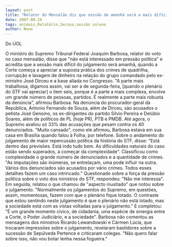 ```yaml
---
layout: post
title: "Relator do Mensalão diz que sessão de amanhã será a mais difícil"
date: 2007-08-26
tags: animais,Relatório,Serasa,sessão solene
author: None
---
```


Do UOL

O ministro do Supremo Tribunal Federal Joaquim Barbosa, relator do voto no caso mensal&atilde;o, disse que &quot;n&atilde;o est&aacute; interessado em press&atilde;o pol&iacute;tica&quot; e acredita que a sess&atilde;o mais dif&iacute;cil do julgamento ser&aacute; amanh&atilde;, quando a Corte come&ccedil;a a apreciar a suposta pr&aacute;tica dos crimes de quadrilha, corrup&ccedil;&atilde;o e lavagem de dinheiro na rela&ccedil;&atilde;o do grupo comandado pelo ex-ministro Jos&eacute; Dirceu e a base aliada no Congresso.
&quot;A parte mais trabalhosa, digamos assim, vai ser a de segunda-feira, [quando o plen&aacute;rio do STF vai apreciar] o item seis, porque &eacute; a parte a mais complexa, envolve um grande n&uacute;mero de pessoas, partidos. &Eacute; realmente a parte mais robusta da den&uacute;ncia&quot;, afirmou Barbosa.
Na den&uacute;ncia do procurador-geral da Rep&uacute;blica, Antonio Fernando de Souza, al&eacute;m de Dirceu, s&atilde;o acusados o petista Jos&eacute; Genoino, os ex-dirigentes do partido Silvio Pereira e Del&uacute;bio Soares, al&eacute;m de pol&iacute;ticos de PL (hoje PR), PTB e PMDB. At&eacute; agora, o Supremo avaliou s&oacute; 33% das acusa&ccedil;&otilde;es que pesam contra os 40 denunciados.
&quot;Muito cansado&quot;, como ele afirmou, Barbosa estava em sua casa em Bras&iacute;lia quando falou &agrave; Folha, por telefone.
Sobre o andamento do julgamento de maior repercuss&atilde;o pol&iacute;tica da hist&oacute;ria do STF, disse: &quot;Est&aacute; dentro das previs&otilde;es. Est&aacute; indo tudo bem. As dificuldades naturais do caso est&atilde;o sendo superados, a come&ccedil;ar da complexidade&quot;. Classificou como complexidade o grande n&uacute;mero de denunciados e a quantidade de crimes. &quot;As imputa&ccedil;&otilde;es s&atilde;o in&uacute;meras, se entrela&ccedil;am, uma pode influir na outra. V&aacute;rios dos denunciados s&atilde;o acusados por v&aacute;rio crimes. Todos esses detalhes fazem um caso intrincado.&quot;
Questionado sobre a for&ccedil;a da press&atilde;o pol&iacute;tica sobre o voto dos ministros do STF, respondeu: &quot;N&atilde;o me interessa&quot;.
Em seguida, relatou o que chamou de &quot;aspecto inusitado&quot; que notou sobre o julgamento. &quot;Normalmente os julgamentos do Supremo, em quest&otilde;es, assim, momentosas, fazem com que o plen&aacute;rio fique lotado. O contraste que estou sentindo neste julgamento &eacute; que o plen&aacute;rio n&atilde;o est&aacute; lotado, mas a sociedade est&aacute; com as vistas voltadas para o julgamento.&quot; E completou: &quot;&Eacute; um grande momento c&iacute;vico, de cidadania, uma esp&eacute;cie de sinergia entre a Corte, o Poder Judici&aacute;rio, e a sociedade&quot;.
Barbosa n&atilde;o comentou as mensagens dos ministros Ricardo Lewandowski e C&aacute;rmen L&uacute;cia, que trocaram impress&otilde;es sobre o julgamento, revelaram bastidores sobre a sucess&atilde;o de Sep&uacute;lveda Pertence e criticaram colegas. &quot;N&atilde;o quero falar sobre isso, n&atilde;o vou botar lenha nessa fogueira.&quot; 